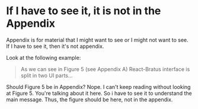 If I have to see it, it is not in the Appendix
=== 


Appendix is for material that I might want to see or I might not want to see. 
If I have to see it, then it's not appendix.

Look at the following example: 

> As we can see in Figure 5 (see Appendix A) React-Bratus interface is split in two UI parts...

Should Figure 5 be in Appendix? Nope. I can't keep reading without looking at Figure 5. You're talking about it here. So i have to see it to understand the main message. 
Thus, the figure should be here, not in the appendix.